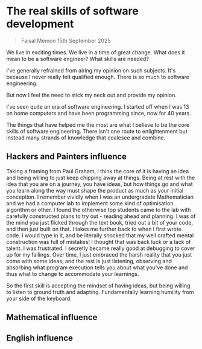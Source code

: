 # The real skills of software development

> Faisal Memon 15th September 2025
> 
We live in exciting times.  We live in a time of great change.  What does it mean to be a software engineer?  What skills are needed?

I've generally refrained from airing my opinion on such subjects.  It's because I never really felt qualified enough.  There is so much to software engineering.

But now I feel the need to stick my neck out and provide my opinion.

I've seen quite an era of software engineering.  I started off when I was 13 on home computers and have been programming since, now for 40 years.

The things that have helped me the most are what I believe to be the core skills of software engineering.  There isn't one route to enlightenment but instead many strands of knowledge that coalesce and combine.

## Hackers and Painters influence

Taking a framing from Paul Graham, I think the core of it is having an idea and being willing to just keep chipping away at things.  Being at rest with the idea that you are on a journey, you have ideas, but how things go and what you learn along the way must shape the product as much as your initial conception.
I remember vividly when I was an undergradate Mathematician and we had a computer lab to implement some kind of optimisation algorithm or other.  I found the otherwise top students came to the lab with carefully constructed plans to try out - reading ahead and planning.  I was of the mind you just flicked through the text book, tried out a bit of your code, and then just built on that.
I takes me further back to when I first wrote code.  I would type in it, and be literally shocked that my well crafted mental construction was full of mistakes!  I thought that was back luck or a lack of talent.  I was frustrated.  I secretly became really good at debugging to cover up for my failings.
Over time, I just embraced the harsh reality that you just come with some ideas, and the rest is just listening, observing and absorbing what program execution tells you about what you've done and thus what to change to accommodate your learnings.

So the first skill is accepting the mindset of having ideas, but being willing to listen to ground truth and adapting.  Fundamentally learning humility from your side of the keyboard.

## Mathematical influence

## English influence
